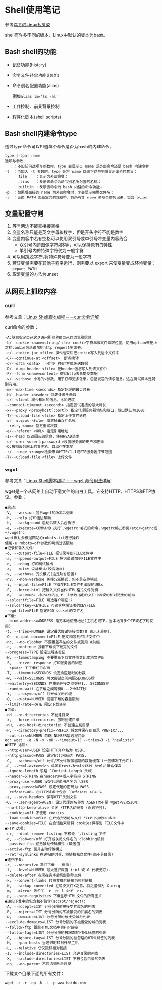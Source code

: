 # Shell使用笔记

参考[鸟哥的Linux私房菜](http://vbird.dic.ksu.edu.tw)

shell有许多不同的版本，Linux中默认的版本为bash。

## Bash shell的功能

- 记忆功能(history)
- 命令文件补全功能([tab])
- 命令别名配置功能(alias)

	例如`alias lm='ls -al'`
- 工作控制、前景背景控制
- 程序化脚本(shell scripts)

## Bash shell内建命令type

透过type命令可以知道每个命令是否为bash的内建命令。

```
type [-tpa] name
选项与参数：
    ：不加任何选项与参数时，type 会显示出 name 是外部命令还是 bash 内建命令
-t  ：当加入 -t 参数时，type 会将 name 以底下这些字眼显示出他的意义：
      file    ：表示为外部命令；
      alias   ：表示该命令为命令别名所配置的名称；
      builtin ：表示该命令为 bash 内建的命令功能；
-p  ：如果后面接的 name 为外部命令时，才会显示完整文件名；
-a  ：会由 PATH 变量定义的路径中，将所有含 name 的命令都列出来，包含 alias
```

## 变量配置守则

1. 等号两边不能直接接空格
2. 变量名称只能是英文字母和数字，但是开头字符不能是数字
3. 变量内容中若有空格可以使用双引号或单引号将变量内容结合
	- 双引号内的图像字符如$等，可以保持原有的特性
	- 单引号内的特殊字符仅为一般字符
4. 可以用跳脱字符`\`将特殊符号变为一般字符
5. 若该变量需要在其他子程序运行，则需要以 export 来使变量变成环境变量：`export PATH`
6. 取消变量的方法为unset 

## 从网页上抓取内容

### curl
参考文章：[Linux Shell脚本编程－－curl命令详解](http://blog.csdn.net/xifeijian/article/details/9367339)

<!--1. 将文件保存为命令行中指定的文件名的文件中
```
curl -o home.html http://www.baidu.com
```

2. 使用URL中默认的文件名保存文件到本地
```
curl -O http://www.baidu.com/img/bdlogo.gif
```-->
curl命令的参数：

```
-A:随意指定自己这次访问所宣称的自己的浏览器信息
-b/--cookie <name=string/file> cookie字符串或文件读取位置，使用option来把上次的cookie信息追加到http request里面去。
-c/--cookie-jar <file> 操作结束后把cookie写入到这个文件中
-C/--continue-at <offset>  断点续转
-d/--data <data>   HTTP POST方式传送数据
-D/--dump-header <file> 把header信息写入到该文件中
-F/--form <name=content> 模拟http表单提交数据
-v/--verbose 小写的v参数，用于打印更多信息，包括发送的请求信息，这在调试脚本是特别有用。
-m/--max-time <seconds> 指定处理的最大时长
-H/--header <header> 指定请求头参数
-s/--slient 减少输出的信息，比如进度
--connect-timeout <seconds> 指定尝试连接的最大时长
-x/--proxy <proxyhost[:port]> 指定代理服务器地址和端口，端口默认为1080
-T/--upload-file <file> 指定上传文件路径
-o/--output <file> 指定输出文件名称
--retry <num> 指定重试次数
-e/--referer <URL> 指定引用地址
-I/--head 仅返回头部信息，使用HEAD请求
-u/--user <user[:password]>设置服务器的用户和密码
-O:按照服务器上的文件名，自动存在本地
-r/--range <range>检索来自HTTP/1.1或FTP服务器字节范围
-T/--upload-file <file> 上传文件
```

### wget
参考文章：[Linux Shell脚本编程－－wget 命令用法详解](http://blog.csdn.net/xifeijian/article/details/9399121)

wget是一个从网络上自动下载文件的自由工具。它支持HTTP，HTTPS和FTP协议。参数：

```
●启动:
-V, --version 显示wget的版本后退出
-h, --help 打印语法帮助
-b, --background 启动后转入后台执行
-e, --execute=COMMAND 执行`.wgetrc'格式的命令，wgetrc格式参见/etc/wgetrc或~/.wgetrc
wget默认会根据网站的robots.txt进行操作
使用-e robots=off参数即可绕过该限制
●记录和输入文件:
-o, --output-file=FILE 把记录写到FILE文件中
-a, --append-output=FILE 把记录追加到FILE文件中
-d, --debug 打印调试输出
-q, --quiet 安静模式(没有输出)
-v, --verbose 冗长模式(这是缺省设置)
-nv, --non-verbose 关掉冗长模式，但不是安静模式
-i, --input-file=FILE 下载在FILE文件中出现的URLs
-F, --force-html 把输入文件当作HTML格式文件对待
-B, --base=URL 将URL作为在-F -i参数指定的文件中出现的相对链接的前缀
--sslcertfile=FILE 可选客户端证书
--sslcertkey=KEYFILE 可选客户端证书的KEYFILE
--egd-file=FILE 指定EGD socket的文件名
●下载:
--bind-address=ADDRESS 指定本地使用地址(主机名或IP，当本地有多个IP或名字时使用)
-t, --tries=NUMBER 设定最大尝试链接次数(0 表示无限制).
-O --output-document=FILE 把文档写到FILE文件中
-nc, --no-clobber 不要覆盖存在的文件或使用.#前缀
-c, --continue 接着下载没下载完的文件
--progress=TYPE 设定进程条标记
-N, --timestamping 不要重新下载文件除非比本地文件新
-S, --server-response 打印服务器的回应
--spider 不下载任何东西
-T, --timeout=SECONDS 设定响应超时的秒数
-w, --wait=SECONDS 两次尝试之间间隔SECONDS秒
--waitretry=SECONDS 在重新链接之间等待1...SECONDS秒
--random-wait 在下载之间等待0...2*WAIT秒
-Y, --proxy=on/off 打开或关闭代理
-Q, --quota=NUMBER 设置下载的容量限制
--limit-rate=RATE 限定下载输率
●目录:
-nd --no-directories 不创建目录
-x, --force-directories 强制创建目录
-nH, --no-host-directories 不创建主机目录
-P, --directory-prefix=PREFIX 将文件保存到目录 PREFIX/...
--cut-dirs=NUMBER 忽略 NUMBER层远程目录
eg: wget  -q -N -x -nH --timeout=10 --tries=3 -i "newlists"
●HTTP 选项:
--http-user=USER 设定HTTP用户名为 USER.
--http-passwd=PASS 设定http密码为 PASS.
-C, --cache=on/off 允许/不允许服务器端的数据缓存 (一般情况下允许).
-E, --html-extension 将所有text/html文档以.html扩展名保存
--ignore-length 忽略 `Content-Length'头域
--header=STRING 在headers中插入字符串 STRING
--proxy-user=USER 设定代理的用户名为 USER
--proxy-passwd=PASS 设定代理的密码为 PASS
--referer=URL 在HTTP请求中包含 `Referer: URL'头
-s, --save-headers 保存HTTP头到文件
-U, --user-agent=AGENT 设定代理的名称为 AGENT而不是 Wget/VERSION.
--no-http-keep-alive 关闭 HTTP活动链接 (永远链接).
--cookies=off 不使用 cookies.
--load-cookies=FILE 在开始会话前从文件 FILE中加载cookie
--save-cookies=FILE 在会话结束后将 cookies保存到 FILE文件中
●FTP 选项:
-nr, --dont-remove-listing 不移走 `.listing'文件
-g, --glob=on/off 打开或关闭文件名的 globbing机制
--passive-ftp 使用被动传输模式 (缺省值).
--active-ftp 使用主动传输模式
--retr-symlinks 在递归的时候，将链接指向文件(而不是目录)
●递归下载:
-r, --recursive 递归下载－－慎用!
-l, --level=NUMBER 最大递归深度 (inf 或 0 代表无穷).
--delete-after 在现在完毕后局部删除文件
-k, --convert-links 转换非相对链接为相对链接
-K, --backup-converted 在转换文件X之前，将之备份为 X.orig
-m, --mirror 等价于 -r -N -l inf -nr.
-p, --page-requisites 下载显示HTML文件的所有图片
●递归下载中的包含和不包含(accept/reject):
-A, --accept=LIST 分号分隔的被接受扩展名的列表
-R, --reject=LIST 分号分隔的不被接受的扩展名的列表
-D, --domains=LIST 分号分隔的被接受域的列表
--exclude-domains=LIST 分号分隔的不被接受的域的列表
--follow-ftp 跟踪HTML文档中的FTP链接
--follow-tags=LIST 分号分隔的被跟踪的HTML标签的列表
-G, --ignore-tags=LIST 分号分隔的被忽略的HTML标签的列表
-H, --span-hosts 当递归时转到外部主机
-L, --relative 仅仅跟踪相对链接
-I, --include-directories=LIST 允许目录的列表
-X, --exclude-directories=LIST 不被包含目录的列表
-np, --no-parent 不要追溯到父目录
```
下载某个目录下面的所有文件：

```
wget -c -r -np -k -L -p www.baidu.com
```
